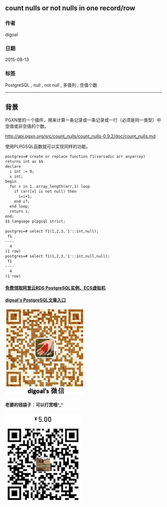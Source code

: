 ## count nulls or not nulls in one record/row  
                                           
### 作者                          
digoal                          
                          
### 日期                           
2015-08-13                        
                            
### 标签                          
PostgreSQL , null , not null , 多值列 , 空值个数    
                                      
----                                      
                                       
## 背景                           
PGXN里的一个插件，用来计算一条记录或一条记录或一行（必须是同一类型）中空值或非空值的个数。  
  
http://api.pgxn.org/src/count_nulls/count_nulls-0.9.2/doc/count_nulls.md  
  
使用PLPGSQL函数就可以实现同样的功能。  
  
```  
postgres=# create or replace function f1(variadic arr anyarray) returns int as $$  
declare   
  i int := 0;   
  x int;  
begin   
  for x in 1..array_length(arr,1) loop   
    if (arr[x] is not null) then  
      i=i+1;   
    end if;   
  end loop;   
  return i;  
end;  
$$ language plpgsql strict;  
  
postgres=# select f1(1,2,3,'1'::int,null);  
 f1   
----  
  4  
(1 row)  
postgres=# select f1(1,2,3,'1'::int,null,null);  
 f1   
----  
  4  
(1 row)  
```  
  
  
  
  
  
  
  
  
  
  
  
  
  
#### [免费领取阿里云RDS PostgreSQL实例、ECS虚拟机](https://free.aliyun.com/ "57258f76c37864c6e6d23383d05714ea")
  
  
#### [digoal's PostgreSQL文章入口](https://github.com/digoal/blog/blob/master/README.md "22709685feb7cab07d30f30387f0a9ae")
  
  
![digoal's weixin](../pic/digoal_weixin.jpg "f7ad92eeba24523fd47a6e1a0e691b59")
  
  
#### 老婆的钱袋子：可以打赏哦^_^  
![wife's weixin ds](../pic/wife_weixin_ds.jpg "acd5cce1a143ef1d6931b1956457bc9f")
  
